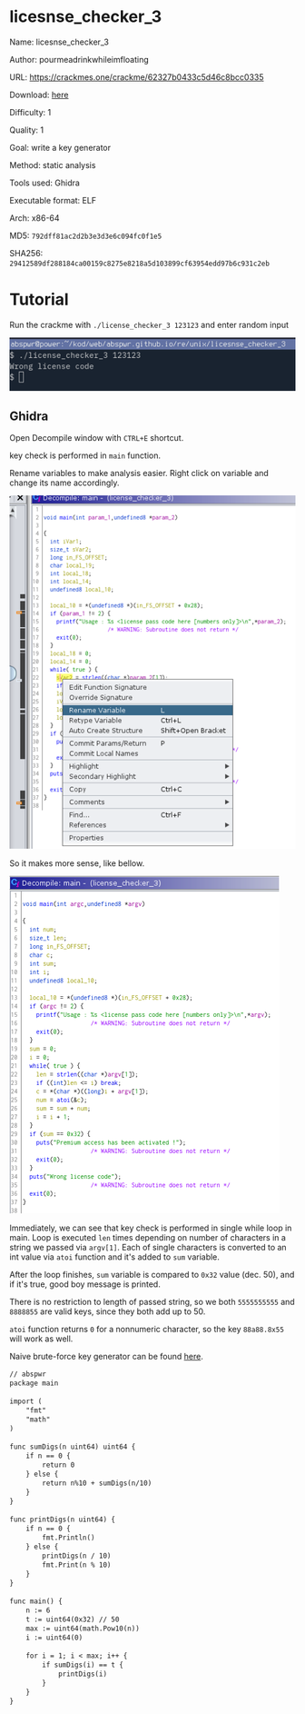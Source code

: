 # licesnse_checker_3

Name: licesnse_checker_3

Author: pourmeadrinkwhileimfloating

URL: https://crackmes.one/crackme/62327b0433c5d46c8bcc0335

Download: [here](./license_checker_3)

Difficulty: 1

Quality: 1

Goal: write a key generator

Method: static analysis

Tools used: Ghidra

Executable format: ELF

Arch: x86-64

MD5: `792dff81ac2d2b3e3d3e6c094fc0f1e5`

SHA256: `29412589df288184ca00159c8275e8218a5d103899cf63954edd97b6c931c2eb`

# Tutorial

Run the crackme with `./license_checker_3 123123` and enter random input

![run](00-crackme.png)

## Ghidra

Open Decompile window with `CTRL+E` shortcut.

key check is performed in `main` function.

Rename variables to make analysis easier. Right click on variable and change its name accordingly.

![rename variables](./01-rename-variables.png)

So it makes more sense, like bellow. 

![after rename](./02.png)

Immediately, we can see that key check is performed in single while loop in main.
Loop is executed `len` times depending on number of characters in a string we passed via `argv[1]`.
Each of single characters is converted to an int value via `atoi` function and it's added to `sum` variable.

After the loop finishes, `sum` variable is compared to `0x32` value (dec. 50), and if it's true, good boy message is printed.

There is no restriction to length of passed string, so we both `5555555555` and `8888855` are valid keys, since they both add up to 50.

`atoi` function returns `0` for a nonnumeric character, so the key `88a88.8x55` will work as well.

Naive brute-force key generator can be found [here](license_checker_3-key-generator-brute.go).

```
// abspwr
package main

import (
	"fmt"
	"math"
)

func sumDigs(n uint64) uint64 {
	if n == 0 {
		return 0
	} else {
		return n%10 + sumDigs(n/10)
	}
}

func printDigs(n uint64) {
	if n == 0 {
		fmt.Println()
	} else {
		printDigs(n / 10)
		fmt.Print(n % 10)
	}
}

func main() {
	n := 6
	t := uint64(0x32) // 50
	max := uint64(math.Pow10(n))
	i := uint64(0)

	for i = 1; i < max; i++ {
		if sumDigs(i) == t {
			printDigs(i)
		}
	}
}
```